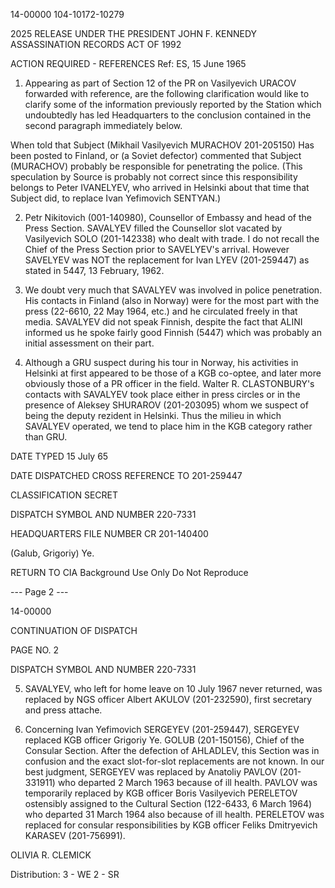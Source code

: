 14-00000
104-10172-10279

2025 RELEASE UNDER THE PRESIDENT JOHN F. KENNEDY ASSASSINATION RECORDS ACT OF 1992

ACTION REQUIRED - REFERENCES
Ref: ES, 15 June 1965

1. Appearing as part of Section 12 of the PR on Vasilyevich URACOV forwarded with reference, are the following clarification would like to clarify some of the information previously reported by the Station which undoubtedly has led Headquarters to the conclusion contained in the second paragraph immediately below.

When told that Subject (Mikhail Vasilyevich MURACHOV 201-205150) Has been posted to Finland, or (a Soviet defector) commented that Subject (MURACHOV) probably be responsible for penetrating the police. (This speculation by Source is probably not correct since this responsibility belongs to Peter IVANELYEV, who arrived in Helsinki about that time that Subject did, to replace Ivan Yefimovich SENTYAN.)

2. Petr Nikitovich (001-140980), Counsellor of Embassy and head of the Press Section. SAVALYEV filled the Counsellor slot vacated by Vasilyevich SOLO (201-142338) who dealt with trade. I do not recall the Chief of the Press Section prior to SAVELYEV's arrival. However SAVELYEV was NOT the replacement for Ivan LYEV (201-259447) as stated in 5447, 13 February, 1962.

3. We doubt very much that SAVALYEV was involved in police penetration. His contacts in Finland (also in Norway) were for the most part with the press (22-6610, 22 May 1964, etc.) and he circulated freely in that media. SAVALYEV did not speak Finnish, despite the fact that ALINI informed us he spoke fairly good Finnish (5447) which was probably an initial assessment on their part.

4. Although a GRU suspect during his tour in Norway, his activities in Helsinki at first appeared to be those of a KGB co-optee, and later more obviously those of a PR officer in the field. Walter R. CLASTONBURY's contacts with SAVALYEV took place either in press circles or in the presence of Aleksey SHURAROV (201-203095) whom we suspect of being the deputy rezident in Helsinki. Thus the milieu in which SAVALYEV operated, we tend to place him in the KGB category rather than GRU.

DATE TYPED
15 July 65

DATE DISPATCHED
CROSS REFERENCE TO
201-259447

CLASSIFICATION
SECRET

DISPATCH SYMBOL AND NUMBER
220-7331

HEADQUARTERS FILE NUMBER
CR 201-140400

(Galub, Grigoriy) Ye.

RETURN TO CIA
Background Use Only
Do Not Reproduce

--- Page 2 ---

14-00000

CONTINUATION OF
DISPATCH

PAGE NO.
2

DISPATCH SYMBOL AND NUMBER
220-7331

5. SAVALYEV, who left for home leave on 10 July 1967 never returned, was replaced by NGS officer Albert AKULOV (201-232590), first secretary and press attache.

6. Concerning Ivan Yefimovich SERGEYEV (201-259447), SERGEYEV replaced KGB officer Grigoriy Ye. GOLUB (201-150156), Chief of the Consular Section. After the defection of AHLADLEV, this Section was in confusion and the exact slot-for-slot replacements are not known. In our best judgment, SERGEYEV was replaced by Anatoliy PAVLOV (201-331911) who departed 2 March 1963 because of ill health. PAVLOV was temporarily replaced by KGB officer Boris Vasilyevich PERELETOV ostensibly assigned to the Cultural Section (122-6433, 6 March 1964) who departed 31 March 1964 also because of ill health. PERELETOV was replaced for consular responsibilities by KGB officer Feliks Dmitryevich KARASEV (201-756991).

OLIVIA R. CLEMICK

Distribution:
3 - WE
2 - SR
